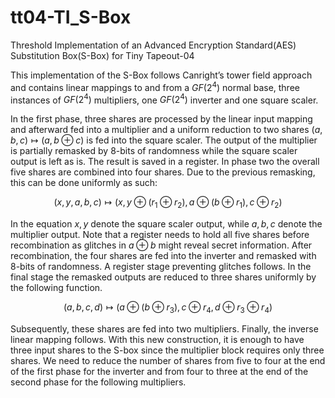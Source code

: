 # tt04-TI_S-Box
Threshold Implementation of an Advanced Encryption Standard(AES) Substitution Box(S-Box) for Tiny Tapeout-04

This implementation of the S-Box follows Canright’s tower field approach and contains linear mappings to and from a $GF(2^4)$ normal base, three instances of $GF(2^4)$ multipliers, one $GF(2^4)$ inverter and one square scaler. 
      
In the first phase, three shares are processed by the linear input mapping and afterward fed into a multiplier and a uniform reduction to two shares $(a,b,c)\mapsto(a,b \oplus c)$ is fed into the square scaler. 
The output of the multiplier is partially remasked by 8-bits of randomness while the square scaler output is left as is. 
The result is saved in a register. In phase two the overall five shares are combined into four shares. Due to the previous remasking, this can be done uniformly as such:
      
$$(x,y,a,b,c)\mapsto(x,y \oplus (r_1 \oplus r_2),a \oplus (b \oplus r_1),c \oplus r_2)$$

In the equation $x,y$ denote the square scaler output, while $a,b,c$ denote the multiplier output. Note that a register needs to hold all five shares before recombination as glitches in $a \oplus b$ might reveal secret information. 
After recombination, the four shares are fed into the inverter and remasked with 8-bits of randomness. A register stage preventing glitches follows. 
In the final stage the remasked outputs are reduced to three shares uniformly by the following function.
      
$$(a,b,c,d)\mapsto(a \oplus (b \oplus r_3),c \oplus r_4,d \oplus r_3 \oplus r_4)$$
      
Subsequently, these shares are fed into two multipliers. Finally, the inverse linear mapping follows. With this new construction, it is enough to have three input shares to the S-box since the multiplier block requires only three shares.
We need to reduce the number of shares from five to four at the end of the first phase for the inverter and from four to three at the end of the second phase for the following multipliers.
